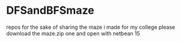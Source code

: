 # DFSandBFSmaze
repos for the sake of sharing the maze i made for my college 
please download the maze.zip one and open with netbean 15
